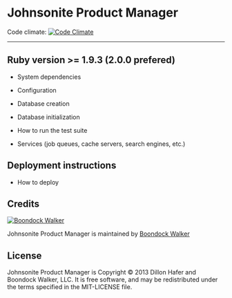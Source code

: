 # Johnsonite Product Manager 

Code climate: [![Code Climate](https://codeclimate.com/repos/5214f390f3ea0049ba04f954/badges/aa92f547acd44399739b/gpa.png)](https://codeclimate.com/repos/5214f390f3ea0049ba04f954/feed)

---

## Ruby version >= 1.9.3 (2.0.0 prefered)

* System dependencies

* Configuration

* Database creation

* Database initialization

* How to run the test suite

* Services (job queues, cache servers, search engines, etc.)

## Deployment instructions

* How to deploy

## Credits

[![Boondock Walker](http://www.boondockwalker.com/bw-logo.png)](http://www.boondockwalker.com)

Johnsonite Product Manager is maintained by [Boondock Walker](http://www.boondockwalker.com)

## License

Johnsonite Product Manager is Copyright © 2013 Dillon Hafer and Boondock Walker, LLC. It is free software, and may be redistributed under the terms specified in the MIT-LICENSE file.
